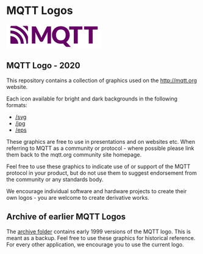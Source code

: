 MQTT Logos
==========

<img src="mqtt-logo-250.png" width="250" alt="New MQTT logo"/>

## MQTT Logo - 2020 

This repository contains a collection of graphics used on the http://mqtt.org website.

Each icon available for bright and dark backgrounds in the following formats:

* [/svg](svg)
* [/jpg](jpg)
* [/eps](eps)

These graphics are free to use in presentations and on websites etc. When referring to MQTT 
as a community or protocol - where possible please link them back to the mqtt.org community 
site homepage.

Feel free to use these graphics to indicate use of or support of the MQTT protocol in your 
product, but do not use them to suggest endorsement from the community or any standards body.

We encourage individual software and hardware projects to create their own logos - you are 
welcome to create derivative works.

## Archive of earlier MQTT Logos

The [archive folder](/archive) contains early 1999 versions of the MQTT logo. This is meant as a backup. Feel free to use these graphics for historical reference. For every other application, we encourage you to use the current logo.
